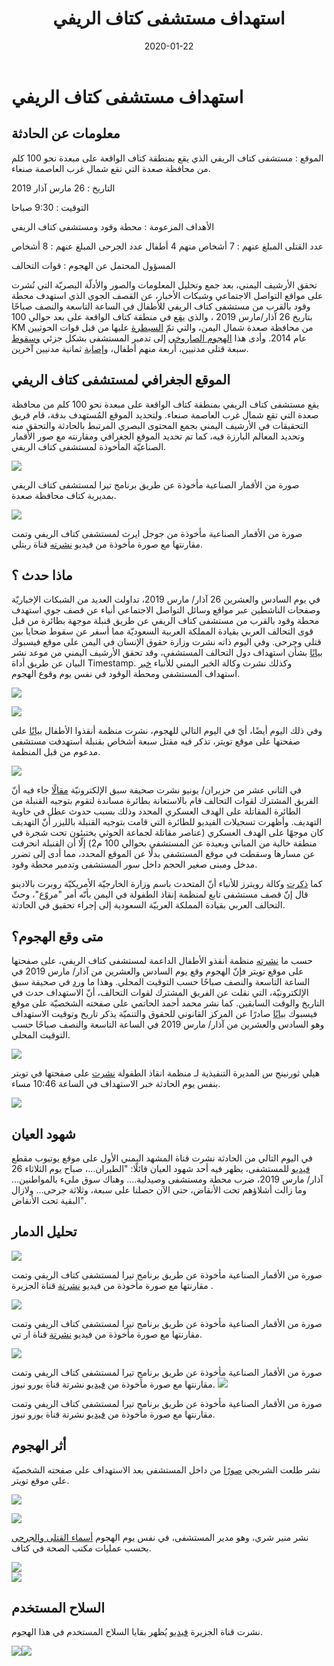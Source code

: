 ﻿---
layout: investigation.html
title: "استهداف مستشفى كتاف الريفي"
date: 2020-01-22
desc: "استهداف مستشفى كتاف الريفي"
image: /assets/Kitaf_hospital.png
---

# استهداف مستشفى كتاف الريفي

    

## معلومات عن الحادثة

  
الموقع : مستشفى كتاف الريفي الذي يقع بمنطقة كتاف الواقعة على مبعدة نحو 100 كلم من محافظة صعدة التي تقع شمال غرب العاصمة صنعاء.
  
التاريخ : 26 مارس آذار 2019
  
التوقيت : 9:30 صباحا
  
الأهداف المزعومة : محطة وقود ومستشفى كتاف الريفي
  
عدد القتلى المبلغ عنهم : 7 أشخاص منهم 4 أطفال
عدد الجرحى المبلغ عنهم : 8 أشخاص
  
المسؤول المحتمل عن الهجوم : قوات التحالف
    
    

تحقق الأرشيف اليمني، بعد جمع وتحليل المعلومات والصور والأدلّة البصريّة التي نُشرت على مواقع التواصل الاجتماعي وشبكات الأخبار، عن القصف الجوي الذي استهدف محطة وقود بالقرب من مستشفى كتاف الريفي للأطفال في الساعة التاسعة والنصف صباحًا بتاريخ 26 آذار/مارس 2019 ، والذي [يقع](https://www.google.com/maps/place/17%C2%B002'04.3%22N+44%C2%B006'30.2%22E/@17.0346306,44.1082556,52m/data=!3m1!1e3!4m5!3m4!1s0x0:0x0!8m2!3d17.034533!4d44.1084) في منطقة كتاف الواقعة على بعد حوالي 100 KM من محافظة صعدة شمال اليمن، والتي تمّ [السيطرة](http://web.archive.org/web/20161219064610/http://www.economist.com/news/middle-east-and-africa/21620284-are-they-ansar-houthis-take-over) عليها من قبل قوات الحوثيين عام 2014. وأدى هذا [الهجوم الصاروخي](https://www.alarab.qa/story/1353063/%D8%B4%D8%A7%D9%87%D8%AF-%D9%82%D8%B5%D9%81-%D8%B3%D8%B9%D9%88%D8%AF%D9%8A-%D9%84%D9%85%D8%B3%D8%AA%D8%B4%D9%81%D9%89-%D8%A8%D8%A7%D9%84%D9%8A%D9%85%D9%86-%D9%88%D9%85%D9%82%D8%AA%D9%84-7-%D8%A8%D9%8A%D9%86%D9%87%D9%85-4-%D8%A3%D8%B7%D9%81%D8%A7%D9%84) إلى تدمير المستشفى بشكل جزئي [وسقوط](https://twitter.com/MohammedalKibsi/status/1110635151623704578) سبعة قتلى مدنيين، أربعة منهم أطفال، و[إصابة](https://thenewkhalij.news/index.php/article/145007/%D8%B3%D9%8A%D8%A7%D8%B3%D8%A9-%D8%AA%D9%83%D9%87%D9%86%D8%A7%D8%AA-%D8%A8%D8%AA%D9%88%D8%B1%D8%B7-%D8%A8%D8%B1%D9%8A%D8%B7%D8%A7%D9%86%D9%8A%D9%8A%D9%86-%D9%81%D9%8A-%D9%82%D8%B5%D9%81-%D9%85%D8%B3%D8%AA%D8%B4%D9%81%D9%89-%D9%84%D9%84%D8%A3%D8%B7%D9%81%D8%A7%D9%84-%D8%A8%D8%A7%D9%84%D9%8A%D9%85%D9%86) ثمانية مدنيين آخرين.


## الموقع الجغرافي لمستشفى كتاف الريفي

    
  
يقع مستشفى كتاف الريفي بمنطقة كتاف الواقعة على مبعدة نحو 100 كلم من محافظة صعدة التي تقع شمال غرب العاصمة صنعاء. ولتحديد الموقع المُستهدف بدقة، قام فريق التحقيقات في الأرشيف اليمني بجمع المحتوى البصري المرتبط بالحادثة والتحقق منه وتحديد المعالم البارزة فيه، كما تم تحديد الموقع الجغرافي ومقارنته مع صور الأقمار الصناعيّة المأخوذة لمستشفى كتاف الريفي.
    
  
![](https://lh4.googleusercontent.com/JrYRqtp_BKEw0qECRR-ONJWXeHZcxNehG1Nr2fLG79EmsBUiWK3kFd5tkpyjx9JosJal4nHb0Tuvy85c17ksUPmCVRJ41lUpIKWSDFOGSg9Xq704--xtj5b1FJjOSqOAhxHifsu-)    

  
صورة من الأقمار الصناعية مأخوذة عن طريق برنامج تيرا لمستشفى كتاف الريفي بمديرية كتاف محافظة صعدة.
    

  
![](https://lh3.googleusercontent.com/nrTiab0lRy4D4isheL-ePjUVOD2bUFKxz7yX7lU4Rus6Ul07-iV1PCjgy9NgwqnW7O0sZzUUOS1IIj7TzeYKhvI4wya3ZZ-g3PWZQ-jKwB8ipbhyeNlXKClW4QG0iEliaNLxpc_D)
    
  
صورة من الأقمار الصناعية مأخوذة من جوجل ايرث لمستشفى كتاف الريفي وتمت مقارنتها مع صورة مأخوذة من فيديو [نشرته](https://www.youtube.com/watch?v=m-0vKrFLXTQ) قناة ربتلي.
    
    
  
  

## ماذا حدث ؟

    

في يوم السادس والعشرين 26 آذار/ مارس 2019، تداولت العديد من الشبكات الإخباريّة وصفحات الناشطين عبر مواقع وسائل التواصل الاجتماعي أنباء عن قصف جوي استهدف محطة وقود بالقرب من مستشفى كتاف الريفي عن طريق قنبلة موجهة بطائرة من قبل قوى التحالف العربي بقيادة المملكة العربية السعوديّة مما أسفر عن سقوط ضحايا بين قتلى وجرحى. وفي اليوم ذاته نشرت وزارة حقوق الإنسان في اليمن على موقع فيسبوك [بيانًا](https://www.facebook.com/413373252161453/posts/1228190434013060/) بشأن استهداف دول التحالف المستشفى، وقد تحقق الأرشيف اليمني من موعد نشر البيان عن طريق أداة Timestamp. وكذلك نشرت وكالة الخبر اليمني للأنباء [خبر](https://www.facebook.com/alkhabaralyemenisite/posts/596499847484529?__xts__[0]=68.ARC8njQfKID7XUD_9SuKy2JdEzA__VnqWcGb9dQT220exyId-wKgY8dUpKTVXrJOp1pPRwAPz7u40srEWVunlzfUFcZ408qu-mUHTZvuxqOsvbTRQlpUYMXqkChPsFPOLCZnxRyZTZRl31D_73L9UwQLi9_QiiaFPMhZvJfnupXnDj6jy98SgLsCFhacbzIxw2_INTpwwoT5Ex4o4jmi8S1y_Ew63o4k-MGVVmJALif7Jd9wuvTiddq_ewCRW05wOTpMPafbv40AY-HvnUz-msQ68d2OAdvrl07BMh88Vu83IHd-I24LuG_XgFH4r82jkt2pvm0Kx9p7SQmwJbCuulU&__tn__=-R) استهداف المستشفى ومحطة الوقود في نفس يوم وقوع الهجوم.
    
  
![](https://lh6.googleusercontent.com/yaROBV5WzXjTS1HlX2dO5pWCnYLmKkFy95TQ5DMIo0FQigGXFs_Sq9HndLLziXfGfE4s95EYrlYT42hFvT-THzYSHSu565bTg7M1xAlbgiiLDgq_gy8zecVUf8qmHwyUphNWGEwC)
    
    
  
![](https://lh5.googleusercontent.com/HALgBYSxqSUJhZRwHmbPrOqinCkfy6PSfC8ttLMEHVqCnTtrNXtsefA7nkoET1CdFY2e7pjBsuhODWd9BZ-1jEGHQiqj1oHpKNTDKbmcf3MqEiILDs1Ho4xsOAcKyadTo5g65fk3)
    
    
    
    

وفي ذلك اليوم أيضًا، أيّ في اليوم التالي للهجوم، نشرت منظمة أنقذوا الأطفال [بيانًا](https://twitter.com/SaveUKNews/status/1110672410192293890) على صفحتها على موقع تويتر، تذكر فيه مقتل سبعة أشخاص بقنبلة استهدفت مستشفى مدعوم من قبل المنظمة.
  
[![](https://lh6.googleusercontent.com/GlsjV02eOyiszS61hZNGH5txo7b2iAco4mKOleauzKaxK3HXTNiZ87u_NFGKhGEyxFCLBW92yD-c8TCN1dktlZ4S6nj7Gxs2QiMfst_q8k_gzWWbA2Pny9PWamz4lfbwbM2a1o02)](https://twitter.com/SaveUKNews/status/1110672410192293890)
    
    
  
في الثاني عشر من حزيران/ يونيو نشرت صحيفة سبق الإلكترونيّة [مقالًا](https://sabq.org/dRY3LH) جاء فيه أنّ الفريق المشترك لقوات التحالف قام بالاستعانة بطائرة مساندة لتقوم بتوجيه القنبلة من الطائرة المقاتلة على الهدف العسكري المحدد وذلك بسبب حدوث عطل في حاوية التهديف. وأظهرت تسجيلات الفيديو للطائرة التي قامت بتوجيه القنبلة بالليزر أنّ التهديف كان موجهًا على الهدف العسكري (عناصر مقاتلة لجماعة الحوثي يختبئون تحت شجرة في منطقة خالية من المباني وبعيدة عن المستشفى بحوالي 100 م2) إلّا أن القنبلة انحرفت عن مسارها وسقطت في موقع المستشفى بدلًا عن الموقع المحدد، مما أدى إلى تضرر مدخل ومبنى صغير الحجم داخل سور المستشفى وتدمير محطة وقود.
  
كما [ذكرت](https://ara.reuters.com/article/ME_TOPNEWS_MORE/idARAKCN1R92MP) وكالة رويترز للأنباء أنّ المتحدث باسم وزارة الخارجيّة الأمريكيّة روبرت بالادينو قال إنّ قصف مستشفى تابع لمنظمة إنقاذ الطفولة في اليمن بأنّه أمر "مروّع"، وحثّ التحالف العربي بقيادة المملكة العربيّة السعودية إلى إجراء تحقيق في الحادثة.
    
    

## متى وقع الهجوم؟

    

حسب ما [نشرته](https://twitter.com/SaveUKNews/status/1110672410192293890) منظمة أنقذو الأطفال الداعمة لمستشفى كتاف الريفي، على صفحتها على موقع تويتر فإنّ الهجوم وقع يوم السادس والعشرين من آذار/ مارس 2019 في الساعة التاسعة والنصف صباحًا حسب التوقيت المحلي. وهذا ما [ورد](https://sabq.org/dRY3LH) في صحيفة سبق الإلكترونيّة، التي نقلت عن الفريق المشترك لقوات التحالف، أنّ الاستهداف حدث في التاريخ والوقت السابقين. كما نشر محمد أحمد الحاتمي على صفحته الشخصيّة على موقع فيسبوك [بيانًا](https://www.facebook.com/LegalCenterforRightsanddevelopment/posts/2272508726404208) صادرًا عن المركز القانوني للحقوق والتنميّة يذكر تاريخ وتوقيت الاستهداف وهو السادس والعشرين من آذار/ مارس 2019 في الساعة التاسعة والنصف صباحًا حسب التوقيت المحلي.
    
  
![](https://lh3.googleusercontent.com/uOhhq4fgeg_p8loFuiF89C6siMWGL0XIpGIBNK66cRFgbXEHoYZ4vcuivjJzy3UE7a-QzXw8aZGYFIwtqYilE4jlVcya8oXCJQ4I55E-zsqTMIG9viPnz18p7-zkzQmhgIjSuZ3j)
    
    
    
  
هيلي ثورنينج س المديرة التنفيذية لـ منظمة انقاذ الطفولة [نشرت](https://twitter.com/HelleThorning_S) على صفحتها في تويتر بنفس يوم الحادثة خبر الاستهداف في الساعة 10:46 مساء.
    
  
![](https://lh3.googleusercontent.com/DqY36LOo-xmNZlggOlvbJNf1MRHkbbNv716rkDEHEYfASMzT85nhIxgVCx2XhHUZQs1qKZM7w63-MdgJmgDVCSMwWW1eAosyQQTn3dZli1qoBvTOiuSGqPN4fPTstzDBhXSBMNHR)
  

## شهود العيان

  
في اليوم التالي من الحادثة نشرت قناة المشهد اليمني الأول على موقع يوتيوب مقطع [فيديو](https://www.youtube.com/watch?v=eHSEThNPGdE) للمستشفى، يظهر فيه أحد شهود العيان قائلًا: "الطيران...، صباح يوم الثلاثاء 26 آذار/ مارس 2019، ضرب محطة ومستشفى وصيدلية…. وهناك سوق مليء بالمواطنين… وما زالت أشلاؤهم تحت الأنقاض، حتى الآن حصلنا على سبعة، وثلاثة جرحى… ولازال البقية تحت الأنقاض".
    
    
    
    
    

## تحليل الدمار

    
    
  
![](https://lh3.googleusercontent.com/P3YjTR-8LSf3U64r4kyFSBhhfhb9qci3GOQRvi28V1dPHShT2OE5sQI3BHMpSU5G2sfIUkle_Hr9YfY7Bob9hFJ1pVfJkUtpHAOAHoUOUHbxiewkvFESpl5OK-kedGONvAFZ2gh7)
    

صورة من الأقمار الصناعية مأخوذة عن طريق برنامج تيرا لمستشفى كتاف الريفي وتمت مقارنتها مع صورة مأخوذة من فيديو [نشرتة](http://mubasher.aljazeera.net/news/%D8%B4%D8%A7%D9%87%D8%AF-%D9%82%D8%B5%D9%81-%D8%B3%D8%B9%D9%88%D8%AF%D9%8A-%D9%84%D9%85%D8%B3%D8%AA%D8%B4%D9%81%D9%89-%D8%A8%D8%A7%D9%84%D9%8A%D9%85%D9%86-%D9%88%D8%A3%D9%85%D8%B1%D9%8A%D9%83%D8%A7-%D8%AA%D8%AF%D8%B9%D9%88-%D9%84%D9%84%D8%AA%D8%AD%D9%82%D9%8A%D9%82) قناة الجزيرة .
    
  
    

  
![](https://lh6.googleusercontent.com/Y-RsgEwgJataqWfBG0z0hvuy3fT4QNJR5KhLua6TQ6MkhgmYN-mEXAx46-S-eTfg91FS2QzTDSL4NQJfbyNN0AfnwCVp7ElXTcUSjDGGLMRQkTXLAPRb6EPwWjAtrbT0KvcmvZyE)    

صورة من الأقمار الصناعية مأخوذة عن طريق برنامج تيرا لمستشفى كتاف الريفي وتمت مقارنتها مع صورة مأخوذة من فيديو [نشرتة](https://www.youtube.com/watch?v=sggZrozzmOE) قناة ار تي.
    
    
    
    
![](https://lh6.googleusercontent.com/sgSws3gZiisi62Dpb2VbSIj8YaIoW_22eFkXOrWqpEshQHskZm-ui6vQnOQKWBpSUqbKQxZSyW0aPIoZFsXFfhXlxFLlklihc2AJmEGWWpuOKkRraWauFK78E3dcIBDwK03SZtpG)    

صورة من الأقمار الصناعية مأخوذة عن طريق برنامج تيرا لمستشفى كتاف الريفي وتمت مقارنتها مع صورة مأخوذة من [فيديو](https://www.youtube.com/watch?v=i8W3MXN-mjE) نشرتة قناة يورو نيوز.
![](https://lh3.googleusercontent.com/Lxttd3HaYWXxzgYYBfLZS5nZw_4I1RBCtKtkKZQcRRhZzK_sS_MxZQdfdgeppWFEaE49zYazywoF56PtDiceI1UquZzIGEWkIzPL5kwZDEhm1NOpXZMaoBloisSlcucA5QV0i1Mu)
    
    

صورة من الأقمار الصناعية مأخوذة عن طريق برنامج تيرا لمستشفى كتاف الريفي وتمت مقارنتها مع صورة مأخوذة من [فيديو](https://www.youtube.com/watch?v=i8W3MXN-mjE) نشرتة قناة يورو نيوز.
    
    

## أثر الهجوم

  
    

  
نشر طلعت الشربجي [صورًا](https://twitter.com/talaatsaeed/status/1110591853634744322) من داخل المستشفى بعد الاستهداف على صفحته الشخصيّة على موقع تويتر.
    
  
![](https://lh3.googleusercontent.com/nzKevFcCoQXo9iFbul5eHzxJANNBZjGtIEo-9d7d1pEhGXbvX6lQAV4b4a85-hcu6rTko4g0XHLxkec8MA8To4K7EHyumrrfpjxpRYSGqbIkjZ3eQcSdDbJ_Xe6ycd6ib8Wce3sC)    
    
    
  
![](https://lh3.googleusercontent.com/w9MFI9aOAXSkYKOgy91diLa4dstscMuIKUQr6WJYC6fyDxcJD-dkuMFWhP2OY0LkbWhTT09iIsLF6nckM2juvdk5QWNq_fMZ9AuXpKMboxclhClGZCf67Cz1vM_zBUIXli4mEudA)    
    

نشر منير شري، وهو مدير المستشفى، في نفس يوم الهجوم [أسماء القتلى والجرحى](https://www.facebook.com/mohmed.shri.7/posts/120196045798345) بحسب عمليات مكتب الصحة في كتاف.
    

    
![](https://lh4.googleusercontent.com/H_3BLX1GyX_QF0mBS5x5NIYabVYRpER89xHHhB7Rp78Xhwx_00T6HRfxmGD6H8u7YeOcXGwUvAmslwgmYuEqh400m9PLWHoYApmDQ14K2-PrKXEI0SzAFTIXkRpKyjqtsoUf9na3)    
![](https://lh5.googleusercontent.com/2ivv7q1FpB2WIM8VLSUDHmNnq3IEtrGo3mR01z9g8hWXFjv9tAk2XBNuOVMORFRweMAHfUZIWu6e20sUBLS-so38tYytMNBaQByzGek0D7FLV3MBKt2X6QNgReSv5Oy4v6p2DqhQ)    
    
    
    
    
    
  

## السلاح المستخدم

    
  
نشرت قناة الجزيرة [فيديو](http://mubasher.aljazeera.net/news/%D8%B4%D8%A7%D9%87%D8%AF-%D9%82%D8%B5%D9%81-%D8%B3%D8%B9%D9%88%D8%AF%D9%8A-%D9%84%D9%85%D8%B3%D8%AA%D8%B4%D9%81%D9%89-%D8%A8%D8%A7%D9%84%D9%8A%D9%85%D9%86-%D9%88%D8%A3%D9%85%D8%B1%D9%8A%D9%83%D8%A7-%D8%AA%D8%AF%D8%B9%D9%88-%D9%84%D9%84%D8%AA%D8%AD%D9%82%D9%8A%D9%82) يُظهر بقايا السلاح المستخدم في هذا الهجوم.
  
[![](https://lh5.googleusercontent.com/8Er_Xel14Ez98RawwraWa1eR8mif-_UqnupxOEZpFfyZ8Nw0z8pmf7zaoJVFQxvYuNb4CdkWhwEXX_80zULmpEM48_b8akJ0f_gJ5WRnHhnXGsX4EOlJYfa0Ihlo6KXsClzfdefB)![](https://lh6.googleusercontent.com/FTk6OR5Rjp75SEiDHPEGRZ3BXk1bZxveU0l_NkUJMBFzsIapjlOf3rNLsf5cvcq4nWaMvq1ETXvhc_yUyB7iEgMY8K7KaCdFRZVPfjyDzrHsrYPp8YYdX-cV45oK3LJx3JtyToLR)](http://mubasher.aljazeera.net/news/%D8%B4%D8%A7%D9%87%D8%AF-%D9%82%D8%B5%D9%81-%D8%B3%D8%B9%D9%88%D8%AF%D9%8A-%D9%84%D9%85%D8%B3%D8%AA%D8%B4%D9%81%D9%89-%D8%A8%D8%A7%D9%84%D9%8A%D9%85%D9%86-%D9%88%D8%A3%D9%85%D8%B1%D9%8A%D9%83%D8%A7-%D8%AA%D8%AF%D8%B9%D9%88-%D9%84%D9%84%D8%AA%D8%AD%D9%82%D9%8A%D9%82)
